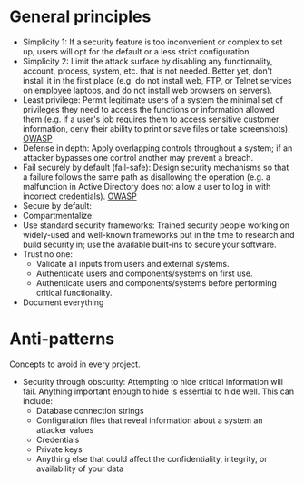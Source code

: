 # General principles

* Simplicity 1: If a security feature is too inconvenient or complex to set up, users will opt for the default or a less strict configuration.
* Simplicity 2: Limit the attack surface by disabling any functionality, account, process, system, etc. that is not needed. Better yet, don't install it in the first place (e.g. do not install web, FTP, or Telnet services on employee laptops, and do not install web browsers on servers).
* Least privilege: Permit legitimate users of a system the minimal set of privileges they need to access the functions or information allowed them (e.g. if a user's job requires them to access sensitive customer information, deny their ability to print or save files or take screenshots). [OWASP](https://owasp.org/www-community/Access_Control)
* Defense in depth: Apply overlapping controls throughout a system; if an attacker bypasses one control another may prevent a breach.
* Fail securely by default (fail-safe): Design security mechanisms so that a failure follows the same path as disallowing the operation (e.g. a malfunction in Active Directory does not allow a user to log in with incorrect credentials). [OWASP](https://owasp.org/www-community/Fail_securely)
* Secure by default: 
* Compartmentalize: 
* Use standard security frameworks: Trained security people working on widely-used and well-known frameworks put in the time to research and build security in; use the available built-ins to secure your software.
* Trust no one:
  * Validate all inputs from users and external systems.
  * Authenticate users and components/systems on first use.
  * Authenticate users and components/systems before performing critical functionality.
* Document everything

# Anti-patterns
Concepts to avoid in every project.

* Security through obscurity: Attempting to hide critical information will fail. Anything important enough to hide is essential to hide well. This can include:
  * Database connection strings
  * Configuration files that reveal information about a system an attacker values
  * Credentials
  * Private keys
  * Anything else that could affect the confidentiality, integrity, or availability of your data


